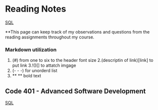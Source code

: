 # Reading Notes
[SQL](./sql.md)

**This page can keep track of my observations and questions from the reading assignments throughout my course.

### Markdown utilization 
1. (#) from one to six to the header font size
2.(descriptin of link)[link] to put link
3.!()[] to attatch imgage
4. (- - -) for unorderd list
5. ** ** bold text


## Code 401 - Advanced Software Development
[SQL](./sql.md)


